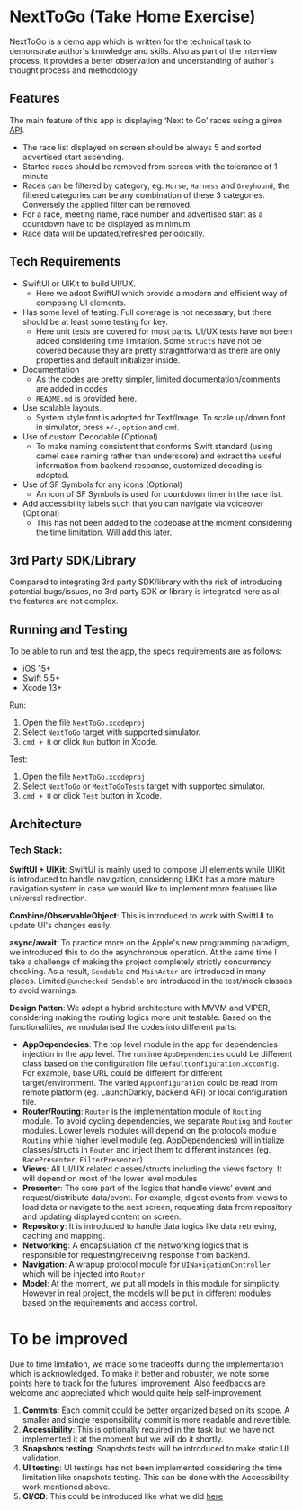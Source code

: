 # NextToGo (Take Home Exercise)
NextToGo is a demo app which is written for the technical task to demonstrate author's knowledge and skills. Also as part of the interview process, it provides a better observation and understanding of author's thought process and methodology.

## Features
The main feature of this app is displaying ‘Next to Go’ races using a given [API](https://api.neds.com.au/rest/v1/racing/?method=nextraces&count=10).
- The race list displayed on screen should be always 5 and sorted advertised start ascending.
- Started races should be removed from screen with the tolerance of 1 minute.
- Races can be filtered by category, eg. `Horse`, `Harness` and `Greyhound`, the filtered categories can be any combination of these 3 categories. Conversely the applied filter can be removed.
- For a race, meeting name, race number and advertised start as a countdown have to be displayed as minimum.
- Race data will be updated/refreshed periodically. 

## Tech Requirements
- SwiftUI or UIKit to build UI/UX.
    - Here we adopt SwiftUI which provide a modern and efficient way of composing UI elements.
- Has some level of testing. Full coverage is not necessary, but there should be at least some testing for key.
    - Here unit tests are covered for most parts. UI/UX tests have not been added considering time limitation. Some `Structs` have not be covered because they are pretty straightforward as there are only properties and default initializer inside.
- Documentation
    - As the codes are pretty simpler, limited documentation/comments are added in codes
    - `README.md` is provided here.
- Use scalable layouts.
    - System style font is adopted for Text/Image. To scale up/down font in simulator, press `+/-`, `option` and `cmd`.
- Use of custom Decodable (Optional)
    - To make naming consistent that conforms Swift standard (using camel case naming rather than underscore) and extract the useful information from backend response, customized decoding is adopted.
- Use of SF Symbols for any icons (Optional)
    - An icon of SF Symbols is used for countdown timer in the race list.
- Add accessibility labels such that you can navigate via voiceover (Optional)
    - This has not been added to the codebase at the moment considering the time limitation. Will add this later.

## 3rd Party SDK/Library
Compared to integrating 3rd party SDK/library with the risk of introducing potential bugs/issues, no 3rd party SDK or library is integrated here as all the features are not complex.

## Running and Testing
To be able to run and test the app, the specs requirements are as follows:
- iOS 15+
- Swift 5.5+
- Xcode 13+

Run:
1. Open the file `NextToGo.xcodeproj`
2. Select `NextToGo` target with supported simulator.
3. `cmd + R` or click `Run` button in Xcode.

Test:
1. Open the file `NextToGo.xcodeproj`
2. Select `NextToGo` or `MextToGoTests` target with supported simulator.
3. `cmd + U` or click `Test` button in Xcode.

## Architecture
### Tech Stack:
**SwiftUI + UIKit**:
SwiftUI is mainly used to compose UI elements while UIKit is introduced to handle navigation, considering UIKit has a more mature navigation system in case we would like to implement more features like universal redirection.

**Combine/ObservableObject**:
This is introduced to work with SwiftUI to update UI's changes easily.

**async/await**:
To practice more on the Apple's new programming paradigm, we introduced this to do the asynchronous operation. At the same time I take a challenge of making the project completely strictly concurrency checking. As a result, `Sendable` and `MainActor` are introduced in many places. Limited `@unchecked Sendable` are introduced in the test/mock classes to avoid warnings.

**Design Patten**:
We adopt a hybrid architecture with MVVM and VIPER, considering making the routing logics more unit testable. Based on the functionalities, we modularised the codes into different parts:
- **AppDependecies**: The top level module in the app for dependencies injection in the app level. The runtime `AppDependencies` could be different class based on the configuration file `DefaultConfiguration.xcconfig`. For example, base URL could be different for different target/environment. The varied `AppConfiguration` could be read from remote platform (eg. LaunchDarkly, backend API) or local configuration file.
- **Router/Routing**: `Router` is the implementation module of `Routing` module. To avoid cycling dependencies, we separate `Routing` and `Router` modules. Lower levels modules will depend on the protocols module `Routing` while higher level module (eg. AppDependencies) will initialize classes/structs in `Router` and inject them to different instances (eg. `RacePresenter`, `FilterPresenter`)
- **Views**: All UI/UX related classes/structs including the views factory. It will depend on most of the lower level modules
- **Presenter**: The core part of the logics that handle views' event and request/distribute data/event. For example, digest events from views to load data or navigate to the next screen, requesting data from repository and updating displayed content on screen.
- **Repository**: It is introduced to handle data logics like data retrieving, caching and mapping.
- **Networking**: A encapsulation of the networking logics that is responsible for requesting/receiving response from backend.
- **Navigation**: A wrapup protocol module for `UINavigationController` which will be injected into `Router`
- **Model**: At the moment, we put all models in this module for simplicity. However in real project, the models will be put in different modules based on the requirements and access control.

# To be improved
Due to time limitation, we made some tradeoffs during the implementation which is acknowledged. To make it better and robuster, we note some points here to track for the futures' improvement. Also feedbacks are welcome and appreciated which would quite help self-improvement.
1. **Commits**: Each commit could be better organized based on its scope. A smaller and single responsibility commit is more readable and revertible.
2. **Accessibility**: This is optionally required in the task but we have not implemented it at the moment but we will do it shortly.
3. **Snapshots testing**: Snapshots tests will be introduced to make static UI validation.
4. **UI testing**: UI testings has not been implemented considering the time limitation like snapshots testing. This can be done with the Accessibility work mentioned above.
5. **CI/CD**: This could be introduced like what we did [here](https://github.com/alvinh77/async-data-loader/actions)